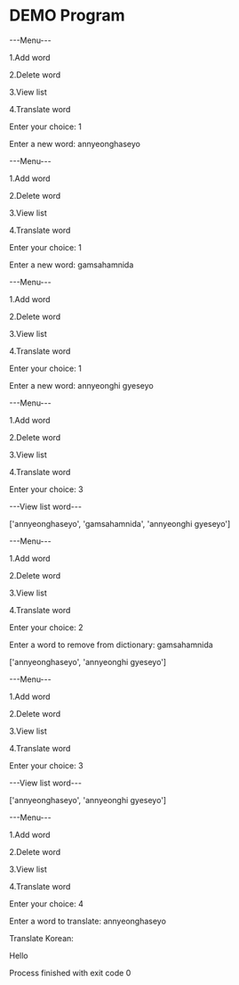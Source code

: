 # DEMO Program
---Menu---

1.Add word

2.Delete word

3.View list

4.Translate word

Enter your choice: 1

Enter a new word: annyeonghaseyo

---Menu---

1.Add word

2.Delete word

3.View list

4.Translate word

Enter your choice: 1

Enter a new word: gamsahamnida

---Menu---

1.Add word

2.Delete word

3.View list

4.Translate word

Enter your choice: 1

Enter a new word: annyeonghi gyeseyo

---Menu---

1.Add word

2.Delete word

3.View list

4.Translate word

Enter your choice: 3

---View list word---

['annyeonghaseyo', 'gamsahamnida', 'annyeonghi gyeseyo']

---Menu---

1.Add word

2.Delete word

3.View list

4.Translate word

Enter your choice: 2

Enter a word to remove from dictionary: gamsahamnida

['annyeonghaseyo', 'annyeonghi gyeseyo']

---Menu---

1.Add word

2.Delete word

3.View list

4.Translate word

Enter your choice: 3

---View list word---

['annyeonghaseyo', 'annyeonghi gyeseyo']

---Menu---

1.Add word

2.Delete word

3.View list

4.Translate word

Enter your choice: 4

Enter a word to translate: annyeonghaseyo

Translate Korean:

Hello

Process finished with exit code 0